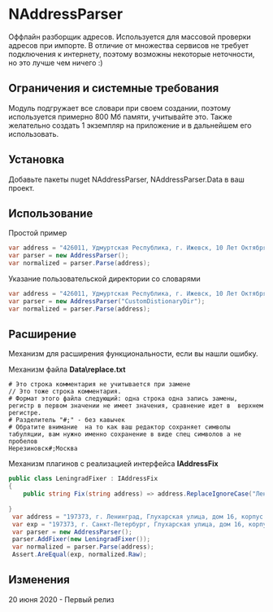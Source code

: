 # NAddressParser

Оффлайн разборщик адресов. Используется для массовой проверки адресов при импорте. 
В отличие от множества сервисов не требует подключения к интернету, поэтому возможны некоторые неточности, но это лучше чем ничего :)

## Ограничения  и системные требования
Модуль подгружает все словари при своем создании, поэтому используется примерно 800 Мб памяти, учитывайте это. 
Также желательно создать 1 экземпляр на приложение и в дальнейшем его использовать. 

## Установка

Добавьте пакеты nuget  NAddressParser, NAddressParser.Data в  ваш проект. 


## Использование

Простой пример 
```C#
var address = "426011, Удмуртская Республика, г. Ижевск, 10 Лет Октября,17 а, номера помещений на поэтажном плане 122-137";
var parser = new AddressParser();
var normalized = parser.Parse(address);
```
Указание пользовательской директории со словарями
```C#
var address = "426011, Удмуртская Республика, г. Ижевск, 10 Лет Октября,17 а, номера помещений на поэтажном плане 122-137";
var parser = new AddressParser("CustomDistionaryDir");
var normalized = parser.Parse(address);

```

## Расширение
Механизм для расширения функциональности, если вы нашли ошибку.

Механизм файла **Data\replace.txt**

```
# Это строка комментария не учитывается при замене
// Это тоже строка комментария.
# Формат этого файла следующий: одна строка одна запись замены, регистр в первом значении не имеет значения, сравнение идет в  верхнем регистре.
# Разделитель "#;" - без кавычек
# Обратите внимание  на то как ваш редактор сохраняет символы табуляции, вам нужно именно сохранение в виде спец символов а не пробелов 
Нерезиновск#;Москва
```

Механизм плагинов с реализацией интерфейса  **IAddressFix**

```C#
public class LeningradFixer : IAddressFix
{
    public string Fix(string address) => address.ReplaceIgnoreCase("Ленинград", "Санкт-Петербург");
    
}
 var address = "197373, г. Ленинград, Глухарская улица, дом 16, корпус 2, литера А";
 var exp = "197373, г. Санкт-Петербург, Глухарская улица, дом 16, корпус 2, литера А";
 var parser = new AddressParser();
 parser.AddFixer(new LeningradFixer());
 var normalized = parser.Parse(address);
 Assert.AreEqual(exp, normalized.Raw);
```



## Изменения

20  июня 2020 - Первый релиз



